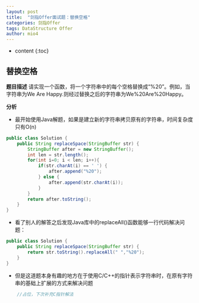 ```yaml
---
layout: post
title:  "剑指Offer面试题：替换空格"
categories: 剑指Offer  
tags: DataStructure Offer 
author: mio4
---
```


* content
{:toc}







## 替换空格


**题目描述**
请实现一个函数，将一个字符串中的每个空格替换成“%20”。例如，当字符串为We Are Happy.则经过替换之后的字符串为We%20Are%20Happy。

**分析**

 - 最开始使用Java解题，如果是建立新的字符串拷贝原有的字符串，时间复杂度只有O(n)


```java
public class Solution {
    public String replaceSpace(StringBuffer str) {
    	StringBuffer after = new StringBuffer();
		int len = str.length();
		for(int i=0; i < len; i++){
			if(str.charAt(i) == ' ') {
				after.append("%20");
			} else {
				after.append(str.charAt(i));
			}
		}
		return after.toString();
    }
}
```

 - 看了别人的解答之后发现Java库中的replaceAll()函数能够一行代码解决问题：


```java 
public class Solution {
    public String replaceSpace(StringBuffer str) {
    	return str.toString().replaceAll(" ","%20");
    }
}
```

 - 但是这道题本身有趣的地方在于使用C/C++的指针表示字符串时，在原有字符串的基础上扩展的方式来解决问题


```c
	//占位，下次补充C指针解法
```